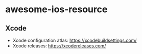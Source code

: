 # awesome-ios-resource

## Xcode 
* Xcode configuration atlas: https://xcodebuildsettings.com/
* Xcode releases: https://xcodereleases.com/
